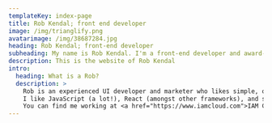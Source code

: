 ```yaml
---
templateKey: index-page
title: Rob Kendal; front end developer
image: /img/trianglify.png
avatarimage: /img/38687284.jpg
heading: Rob Kendal; front-end developer
subheading: My name is Rob Kendal. I'm a front-end developer and award-winning marketer, based in beautiful Yorkshire. Welcome to the mind-meld.
description: This is the website of Rob Kendal
intro:
  heading: What is a Rob?
  description: >
    Rob is an experienced UI developer and marketer who likes simple, organised thinking and making clever things happen in progressive web apps. 
    I like JavaScript (a lot!), React (amongst other frameworks), and solving problems. 
    You can find me working at <a href="https://www.iamcloud.com">IAM Cloud</a>. Drop by and say hi on me[at]robkendal.co.uk.
---
```

